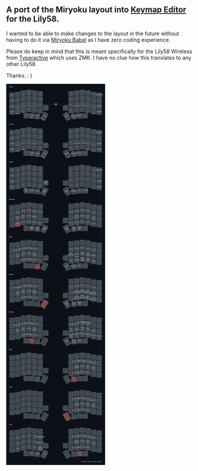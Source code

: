 ## A port of the Miryoku layout into [Keymap Editor](https://github.com/nickcoutsos/keymap-editor) for the Lily58. 

I wanted to be able to make changes to the layout in the future without having to do it via [Miryoku Babel](https://github.com/manna-harbour/miryoku_babel) as I have zero coding experience. 

Please do keep in mind that this is meant specifically for the Lily58 Wireless from [Typeractive](https://typeractive.xyz/) which uses ZMK. I have no clue how this translates to any other Lily58.

Thanks. : )

<img src='./lily58.png?raw=true'>
